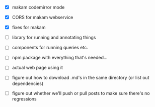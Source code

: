 - [x] makam codemirror mode
- [x] CORS for makam webservice
- [x] fixes for makam
- [ ] library for running and annotating things
- [ ] components for running queries etc.
- [ ] npm package with everything that's needed...
- [ ] actual web page using it
- [ ] figure out how to download .md's in the same directory (or list out dependencies)
- [ ] figure out whether we'll push or pull posts to make sure there's no regressions

